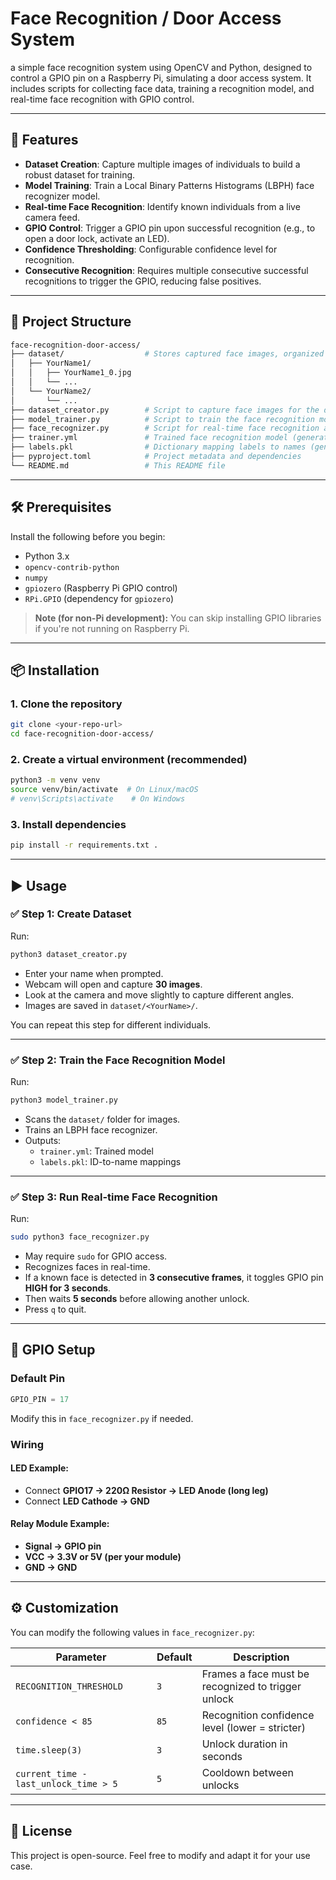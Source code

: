 # Face Recognition / Door Access System

a simple face recognition system using OpenCV and Python, designed to control a GPIO pin on a Raspberry Pi, simulating a door access system. It includes scripts for collecting face data, training a recognition model, and real-time face recognition with GPIO control.

---

## 🚀 Features

- **Dataset Creation**: Capture multiple images of individuals to build a robust dataset for training.
- **Model Training**: Train a Local Binary Patterns Histograms (LBPH) face recognizer model.
- **Real-time Face Recognition**: Identify known individuals from a live camera feed.
- **GPIO Control**: Trigger a GPIO pin upon successful recognition (e.g., to open a door lock, activate an LED).
- **Confidence Thresholding**: Configurable confidence level for recognition.
- **Consecutive Recognition**: Requires multiple consecutive successful recognitions to trigger the GPIO, reducing false positives.

---

## 📁 Project Structure

```bash
face-recognition-door-access/
├── dataset/                  # Stores captured face images, organized by person's name
│   ├── YourName1/
│   │   ├── YourName1_0.jpg
│   │   └── ...
│   └── YourName2/
│       └── ...
├── dataset_creator.py        # Script to capture face images for the dataset
├── model_trainer.py          # Script to train the face recognition model
├── face_recognizer.py        # Script for real-time face recognition and GPIO control
├── trainer.yml               # Trained face recognition model (generated by model_trainer.py)
├── labels.pkl                # Dictionary mapping labels to names (generated by model_trainer.py)
├── pyproject.toml            # Project metadata and dependencies
└── README.md                 # This README file
```

---

## 🛠️ Prerequisites

Install the following before you begin:

- Python 3.x
- `opencv-contrib-python`
- `numpy`
- `gpiozero` (Raspberry Pi GPIO control)
- `RPi.GPIO` (dependency for `gpiozero`)

> **Note (for non-Pi development):** You can skip installing GPIO libraries if you're not running on Raspberry Pi.

---

## 📦 Installation

### 1. Clone the repository

```bash
git clone <your-repo-url>
cd face-recognition-door-access/
```

### 2. Create a virtual environment (recommended)

```bash
python3 -m venv venv
source venv/bin/activate  # On Linux/macOS
# venv\Scripts\activate    # On Windows
```

### 3. Install dependencies

```bash
pip install -r requirements.txt .
```

---

## ▶️ Usage

### ✅ Step 1: Create Dataset

Run:

```bash
python3 dataset_creator.py
```

- Enter your name when prompted.
- Webcam will open and capture **30 images**.
- Look at the camera and move slightly to capture different angles.
- Images are saved in `dataset/<YourName>/`.

You can repeat this step for different individuals.

---

### ✅ Step 2: Train the Face Recognition Model

Run:

```bash
python3 model_trainer.py
```

- Scans the `dataset/` folder for images.
- Trains an LBPH face recognizer.
- Outputs:
  - `trainer.yml`: Trained model
  - `labels.pkl`: ID-to-name mappings

---

### ✅ Step 3: Run Real-time Face Recognition

Run:

```bash
sudo python3 face_recognizer.py
```

- May require `sudo` for GPIO access.
- Recognizes faces in real-time.
- If a known face is detected in **3 consecutive frames**, it toggles GPIO pin **HIGH for 3 seconds**.
- Then waits **5 seconds** before allowing another unlock.
- Press `q` to quit.

---

## 🔌 GPIO Setup

### Default Pin

```python
GPIO_PIN = 17
```

Modify this in `face_recognizer.py` if needed.

### Wiring

#### LED Example:
- Connect **GPIO17 → 220Ω Resistor → LED Anode (long leg)**  
- Connect **LED Cathode → GND**

#### Relay Module Example:
- **Signal → GPIO pin**  
- **VCC → 3.3V or 5V (per your module)**  
- **GND → GND**

---

## ⚙️ Customization

You can modify the following values in `face_recognizer.py`:

| Parameter               | Default | Description |
|------------------------|---------|-------------|
| `RECOGNITION_THRESHOLD`| `3`     | Frames a face must be recognized to trigger unlock |
| `confidence < 85`      | `85`    | Recognition confidence level (lower = stricter) |
| `time.sleep(3)`        | `3`     | Unlock duration in seconds |
| `current_time - last_unlock_time > 5` | `5` | Cooldown between unlocks |

---

## 📄 License

This project is open-source. Feel free to modify and adapt it for your use case.